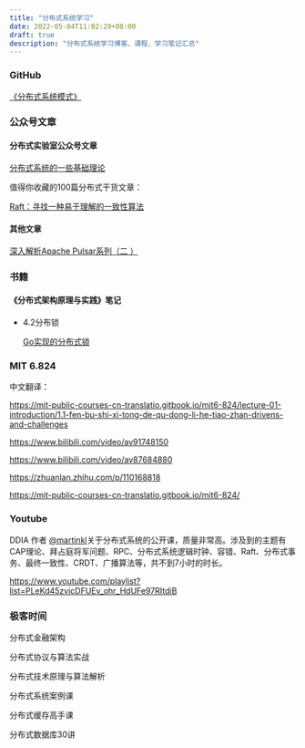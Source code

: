 ```yaml
---
title: "分布式系统学习"
date: 2022-05-04T11:02:29+08:00
draft: true
description: "分布式系统学习博客、课程、学习笔记汇总"
---
```


<!--more-->

### GitHub

[《分布式系统模式》](https://github.com/dreamhead/patterns-of-distributed-systems)

### 公众号文章



#### 分布式实验室公众号文章

[分布式系统的一些基础理论](https://mp.weixin.qq.com/s?__biz=Mzg5Mjc3MjIyMA==&mid=2247544603&idx=1&sn=ee21a430e1abd59e51d8f23888814193&source=41#wechat_redirect)

值得你收藏的100篇分布式干货文章：

[Raft：寻找一种易于理解的一致性算法](https://mp.weixin.qq.com/s?__biz=Mzg5Mjc3MjIyMA==&mid=2247544599&idx=1&sn=81bac7d198e294a998a6408b2f2aba43&source=41#wechat_redirect)

#### 其他文章

[深入解析Apache Pulsar系列（二 ）](https://mp.weixin.qq.com/s/m_RRLrQMSERDBb64afGFFA)



### 书籍

#### 《分布式架构原理与实践》笔记

* 4.2分布锁

  [Go实现的分布式锁](https://chai2010.cn/advanced-go-programming-book/ch6-cloud/ch6-02-lock.html)



### MIT 6.824

中文翻译：

https://mit-public-courses-cn-translatio.gitbook.io/mit6-824/lecture-01-introduction/1.1-fen-bu-shi-xi-tong-de-qu-dong-li-he-tiao-zhan-drivens-and-challenges



https://www.bilibili.com/video/av91748150

https://www.bilibili.com/video/av87684880

https://zhuanlan.zhihu.com/p/110168818

https://mit-public-courses-cn-translatio.gitbook.io/mit6-824/

### Youtube

DDIA 作者 [@martinkl](https://twitter.com/martinkl)关于分布式系统的公开课，质量非常高。涉及到的主题有CAP理论、拜占庭将军问题、RPC、分布式系统逻辑时钟、容错、Raft、分布式事务、最终一致性、CRDT、广播算法等，共不到7小时的时长。

https://www.youtube.com/playlist?list=PLeKd45zvjcDFUEv_ohr_HdUFe97RItdiB

### 极客时间

分布式金融架构

分布式协议与算法实战

分布式技术原理与算法解析

分布式系统案例课

分布式缓存高手课

分布式数据库30讲
